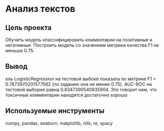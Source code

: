 # Анализ текстов

## Цель проекта
Обучить модель классифицировать комментарии на позитивные и негативные. Построить модель со значением метрики качества F1 не меньше 0.75.

## Вывод
ель LogisticRegression на тестовой выбоке показала по метрике F1  = 0.7673970201577562 (по заданию она не менее 0.75). AUC-ROC на тестовой выборке равна 0.8347390540935904. Это говорит нам, что токсичные комментарии находятся достаточно хорошо

## Используемые инструменты
numpy, pandas, seaborn, matplotlib, nltk, re, spacy


